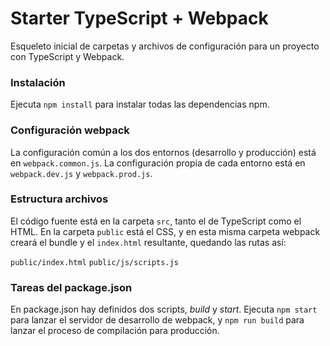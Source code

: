 # Starter TypeScript + Webpack

Esqueleto inicial de carpetas y archivos de configuración para un proyecto con TypeScript y Webpack.

### Instalación

Ejecuta `npm install` para instalar todas las dependencias npm.

### Configuración webpack

La configuración común a los dos entornos (desarrollo y producción) está en `webpack.common.js`. La configuración propia de cada entorno está en `webpack.dev.js` y `webpack.prod.js`.

### Estructura archivos

El código fuente está en la carpeta `src`, tanto el de TypeScript como el HTML. En la carpeta `public` está el CSS, y en esta misma carpeta webpack creará el bundle y el `index.html` resultante, quedando las rutas así:

`public/index.html`
`public/js/scripts.js`

### Tareas del package.json

En package.json hay definidos dos scripts, _build_ y _start_. Ejecuta `npm start` para lanzar el servidor de desarrollo de webpack, y `npm run build` para lanzar el proceso de compilación para producción.
